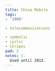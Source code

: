 ```yaml
---
title: China Mobile
tags:
- '1999'

- telecommunications

- symbolic
- cyclic
- stripes
pad: 2
notes: |-
  Used until 2013.
---
```


